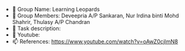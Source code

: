 - 👋 Group Name: Learning Leopards 
- 👀 Group Members: Deveepria A/P Sankaran, Nur Irdina binti Mohd Shahrir, Thulasy A/P Chandran
- 🌱 Task description: 
- 💞️ Youtube: 
- 📫 References: https://www.youtube.com/watch?v=oAwZ0cjlmN8 
